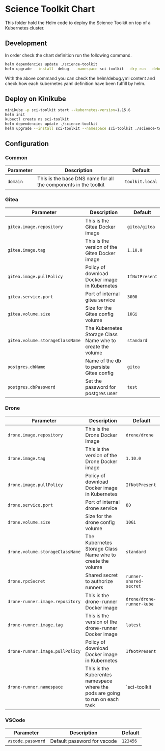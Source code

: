 # Science Toolkit Chart

This folder hold the Helm code to deploy the Science Toolkit on top of a Kubernetes cluster.

## Development

In order check the chart definition run the following command.

```bash
helm dependencies update ./science-toolkit
helm upgrade --install  debug  --namespace sci-toolkit --dry-run --debug helm/science-toolkit  > debug.yml
```
With the above command you can check the helm/debug.yml content and check how each kubernetes yaml definition have been fulfill by helm.

## Deploy on Kinikube

```bash
minikube -p sci-toolkit start --kubernetes-version=1.15.6
helm init
kubectl create ns sci-toolkit
helm dependencies update ./science-toolkit
helm upgrade --install sci-toolkit --namespace sci-toolkit ./science-toolkit
```

## Configuration

### Common

| Parameter | Description                                                     | Default         |
| --------- | --------------------------------------------------------------- | --------------- |
| `domain`  | This is the base DNS name for all the components in the toolkit | `toolkit.local` |

### Gitea

| Parameter                       | Description                                                | Default        |
| ------------------------------- | ---------------------------------------------------------- | -------------- |
| `gitea.image.repository`        | This is the Gitea Docker image                             | `gitea/gitea`  |
| `gitea.image.tag`               | This is the version of the Gitea Docker image              | `1.10.0`       |
| `gitea.image.pullPolicy`        | Policy of download Docker image in Kubernetes              | `IfNotPresent` |
| `gitea.service.port`            | Port of internal gitea service                             | `3000`         |
| `gitea.volume.size`             | Size for the Gitea config volume                           | `10Gi`         |
| `gitea.volume.storageClassName` | The Kubernetes Storage Class Name whe to create the volume | `standard`     |
| `postgres.dbName`               | Name of the db to persiste Gitea config                    | `gitea`        |
| `postgres.dbPassword`           | Set the password for postgres user                         | `test`         |

### Drone

| Parameter                       | Description                                                                   | Default                   |
| ------------------------------- | ----------------------------------------------------------------------------- | ------------------------- |
| `drone.image.repository`        | This is the Drone Docker image                                                | `drone/drone`             |
| `drone.image.tag`               | This is the version of the Drone Docker image                                 | `1.10.0`                  |
| `drone.image.pullPolicy`        | Policy of download Docker image in Kubernetes                                 | `IfNotPresent`            |
| `drone.service.port`            | Port of internal drone service                                                | `80`                      |
| `drone.volume.size`             | Size for the drone config volume                                              | `10Gi`                    |
| `drone.volume.storageClassName` | The Kubernetes Storage Class Name whe to create the volume                    | `standard`                |
| `drone.rpcSecret`               | Shared secret to authorize runners                                            | `runner-shared-secret`    |
| `drone-runner.image.repository` | This is the drone-runner Docker image                                         | `drone/drone-runner-kube` |
| `drone-runner.image.tag`        | This is the version of the drone-runner Docker image                          | `latest`                  |
| `drone-runner.image.pullPolicy` | Policy of download Docker image in Kubernetes                                 | `IfNotPresent`            |
| `drone-runner.namespace`        | This is the Kuberentes namespace where the pods are going to run on each task | `sci-toolkit              |

### VSCode

| Parameter         | Description                 | Default  |
| ----------------- | --------------------------- | -------- |
| `vscode.password` | Default password for vscode | `123456` |